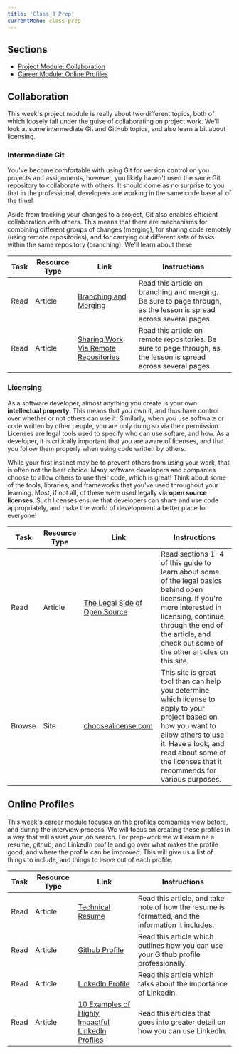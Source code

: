 ```yaml
---
title: 'Class 3 Prep'
currentMenu: class-prep
---
```


## Sections

- [Project Module: Collaboration](#collaboration)
- [Career Module: Online Profiles](#online-profiles)

## Collaboration

This week's project module is really about two different topics, both of which loosely fall under the guise of collaborating on project work. We'll look at some intermediate Git and GitHub topics, and also learn a bit about licensing.

### Intermediate Git

You've become comfortable with using Git for version control on you projects and assignments, however, you likely haven't used the same Git repository to collaborate with others. It should come as no surprise to you that in the professional, developers are working in the same code base all of the time!

Aside from tracking your changes to a project, Git also enables efficient collaboration with others. This means that there are mechanisms for combining different groups of changes (merging), for sharing code remotely (using remote repositories), and for carrying out different sets of tasks within the same repository (branching). We'll learn about these

Task | Resource Type | Link | Instructions
|----|---------------|------|-------------|
Read | Article | [Branching and Merging](https://www.git-tower.com/learn/git/ebook/en/command-line/branching-merging/branching-can-change-your-life#start) | Read this article on branching and merging. Be sure to page through, as the lesson is spread across several pages.
Read | Article | [Sharing Work Via Remote Repositories](https://www.git-tower.com/learn/git/ebook/en/command-line/remote-repositories/introduction#start) | Read this article on remote repositories. Be sure to page through, as the lesson is spread across several pages.

### Licensing

As a software developer, almost anything you create is your own **intellectual property**. This means that you own it, and thus have control over whether or not others can use it. Similarly, when you use software or code written by other people, you are only doing so via their permission. Licenses are legal tools used to specify who can use softare, and how. As a developer, it is critically important that you are aware of licenses, and that you follow them properly when using code written by others.

While your first instinct may be to prevent others from using your work, that is often not the best choice. Many software developers and companies choose to allow others to use their code, which is great! Think about some of the tools, libraries, and frameworks that you've used throughout your learning. Most, if not all, of these were used legally via **open source licenses**. Such licenses ensure that developers can share and use code appropriately, and make the world of development a better place for everyone!

Task | Resource Type | Link | Instructions
|----|---------------|------|-------------|
Read | Article | [The Legal Side of Open Source](https://opensource.guide/legal/) | Read sections 1-4 of this guide to learn about some of the legal basics behind open licensing. If you're more interested in licensing, continue through the end of the article, and check out some of the other articles on this site.
Browse | Site | [choosealicense.com](https://choosealicense.com/) | This site is great tool than can help you determine which license to apply to your project based on how you want to allow others to use it. Have a look, and read about some of the licenses that it recommends for various purposes.

## Online Profiles
This week's career module focuses on the profiles companies view before, and during the interview process. We will focus on creating these profiles in a way that will assist your job search. For prep-work we will examine a resume, github, and LinkedIn profile and go over what makes the profile good, and where the profile can be improved. This will give us a list of things to include, and things to leave out of each profile.

Task | Resource Type | Link | Instructions
|----|---------------|------|-------------|
Read | Article | [Technical Resume](../../articles/technical-resume) | Read this article, and take note of how the resume is formatted, and the information it includes.
Read | Article | [Github Profile](../../articles/github-profile) | Read this article which outlines how you can use your Github profile professionally.
Read | Article | [LinkedIn Profile](../../articles/linkedin-profile) | Read this article which talks about the importance of LinkedIn.
Read | Article | [10 Examples of Highly Impactful LinkedIn Profiles](https://komarketing.com/blog/10-examples-highly-impactful-linkedin-profiles/) | Read this articles that goes into greater detail on how you can use LinkedIn.